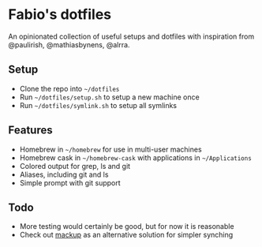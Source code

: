 # Fabio's dotfiles

An opinionated collection of useful setups and dotfiles with inspiration from @paulirish, @mathiasbynens, @alrra.

## Setup

- Clone the repo into `~/dotfiles`
- Run `~/dotfiles/setup.sh` to setup a new machine once
- Run `~/dotfiles/symlink.sh` to setup all symlinks

## Features

- Homebrew in `~/homebrew` for use in multi-user machines
- Homebrew cask in `~/homebrew-cask` with applications in `~/Applications`
- Colored output for grep, ls and git
- Aliases, including git and ls
- Simple prompt with git support

## Todo

- More testing would certainly be good, but for now it is reasonable
- Check out [mackup](https://github.com/lra/mackup) as an alternative solution for simpler synching
